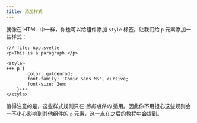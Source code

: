 ```yaml
---
title: 添加样式
---
```


就像在 HTML 中一样，你也可以给组件添加 `style` 标签。让我们给 `p` 元素添加一些样式：

```svelte
/// file: App.svelte
<p>This is a paragraph.</p>

<style>
+++	p {
		color: goldenrod;
		font-family: 'Comic Sans MS', cursive;
		font-size: 2em;
	}+++
</style>
```

值得注意的是，这些样式规则只在 _当前组件内_ 适用。因此你不用担心这些规则会一不小心影响到其他组件的 `p` 元素，这一点在之后的教程中会提到。

